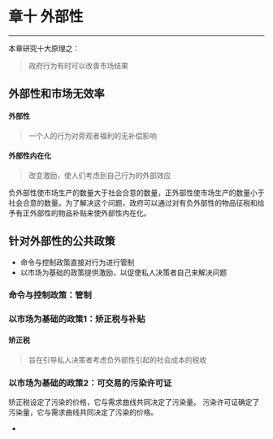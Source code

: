 # 章十 外部性
---
本章研究十大原理之：
> 政府行为有时可以改善市场结果

## 外部性和市场无效率
#### 外部性
> 一个人的行为对旁观者福利的无补偿影响

#### 外部性内在化
> 改变激励，使人们考虑到自己行为的外部效应

负外部性使市场生产的数量大于社会合意的数量，正外部性使市场生产的数量小于社会合意的数量。为了解决这个问题，政府可以通过对有负外部性的物品征税和给予有正外部性的物品补贴来使外部性内在化。

## 针对外部性的公共政策
- 命令与控制政策直接对行为进行管制
- 以市场为基础的政策提供激励，以促使私人决策者自己来解决问题

### 命令与控制政策：管制
### 以市场为基础的政策1：矫正税与补贴

#### 矫正税
> 旨在引导私人决策者考虑负外部性引起的社会成本的税收

### 以市场为基础的政策2：可交易的污染许可证

矫正税设定了污染的价格，它与需求曲线共同决定了污染量。
污染许可证确定了污染量，它与需求曲线共同决定了污染的价格。



-
